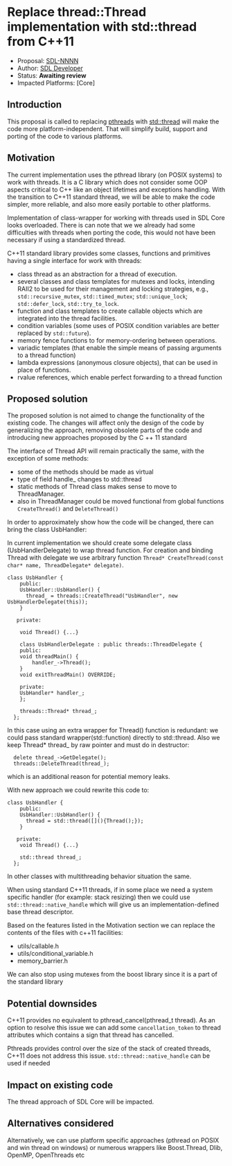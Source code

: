 # Replace thread::Thread implementation with std::thread from C++11

* Proposal: [SDL-NNNN](NNNN-filename.md)
* Author: [SDL Developer](https://github.com/smartdevicelink)
* Status: **Awaiting review**
* Impacted Platforms: [Core]

## Introduction

This proposal is called to replacing [pthreads](https://man7.org/linux/man-pages/man7/pthreads.7.html) with [std::thread](https://www.cplusplus.com/reference/thread/thread/) will make the code more platform-independent. That will simplify build, support and porting of the code to various platforms.

## Motivation

The current implementation uses the pthread library (on POSIX systems) to work with threads. It is a C library which does not consider some OOP aspects critical to C++ like an object lifetimes and exceptions handling. With the transition to С++11 standard thread, we will be able to make the code simpler, more reliable, and also more easily portable to other platforms.

Implementation of class-wrapper for working with threads used in SDL Core looks overloaded. 
There is can note that we we already had some difficulties with threads when porting the code, this would not have been necessary if using a standardized thread.

C++11 standard library provides some classes, functions and primitives having a single interface for work with threads:
 - class thread as an abstraction for a thread of execution.
 - several classes and class templates for mutexes and locks, intending RAII2 to be used for their management and locking strategies, e.g., `std::recursive_mutex`, `std::timed_mutex`; `std::unique_lock`; `std::defer_lock`, `std::try_to_lock`.
 - function and class templates to create callable objects which are integrated into the thread facilities.
 - сondition variables (some uses of POSIX condition variables are better replaced by `std::future`).
 - memory fence functions to for memory-ordering between operations.
 - variadic templates (that enable the simple means of passing arguments to a thread function)
 - lambda expressions (anonymous closure objects), that can be used in place of functions.
 - rvalue references, which enable perfect forwarding to a thread function


## Proposed solution


The proposed solution is not aimed to change the functionality of the existing code. The changes will affect only the design of the code by generalizing the approach, removing obsolete parts of the code and introducing new approaches proposed by the C ++ 11 standard

The interface of Thread API will remain practically the same, with the exception of some methods:

 - some of the methods should be made as virtual
 - type of field handle_ changes to std::thread
 - static methods of Thread class makes sense to move to ThreadManager.
 - also in ThreadManager could be moved functional from global functions `CreateThread()` and `DeleteThread()`

In order to approximately show how the code will be changed, there can bring the class UsbHandler:

In current implementation we should create some delegate class (UsbHandlerDelegate) to wrap thread function.
For creation and binding Thread with delegate we use arbitrary function `Thread* CreateThread(const char* name, ThreadDelegate* delegate)`.

```
class UsbHandler {
    public:
	UsbHandler::UsbHandler() {
	  thread_ = threads::CreateThread("UsbHandler", new UsbHandlerDelegate(this));
	}
	
   private:

    void Thread() {...}

  	class UsbHandlerDelegate : public threads::ThreadDelegate {
   	public:
    void threadMain() {
  		handler_->Thread();
	}
    void exitThreadMain() OVERRIDE;

   	private:
    UsbHandler* handler_;
  	};

    threads::Thread* thread_;
  };
  ```
In this case using an extra wrapper for Thread() function is redundant: we could pass standard wrapper(std::function) directly to std::thread.
Also we keep Thread* thread_ by raw pointer and must do in destructor:
```  
  delete thread_->GetDelegate();
  threads::DeleteThread(thread_);
```

which is an additional reason for potential memory leaks.

With new approach we could rewrite this code to:
```
class UsbHandler {
    public:
	UsbHandler::UsbHandler() {
	  thread = std::thread([](){Thread();});
	}

   private:
    void Thread() {...}

    std::thread thread_;
  };
  ```

In other classes with multithreading behavior situation the same.

When using standard C++11 threads, if in some place we need a system specific handler (for example: stack resizing) then we could use `std::thread::native_handle` which will give us an implementation-defined base thread descriptor.

Based on the features listed in the Motivation section we can replace the contents of the files with c++11 facilities:
  - utils/callable.h
  - utils/conditional_variable.h
  - memory_barrier.h

We can also stop using mutexes from the boost library since it is a part of the standard library



## Potential downsides

C++11 provides no equivalent to pthread_cancel(pthread_t thread).
As an option to resolve this issue we can add some `cancellation_token` to thread attributes which contains a sign that thread has cancelled.

Pthreads provides control over the size of the stack of created threads, C++11 does not address this issue.
`std::thread::native_handle` can be used if needed 



## Impact on existing code
The thread approach of SDL Core will be impacted.


## Alternatives considered
Alternatively, we can use platform specific approaches (pthread on POSIX and win thread on windows) or numerous wrappers like Boost.Thread, Dlib, OpenMP, OpenThreads etc
